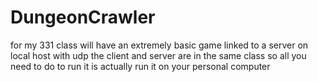 # DungeonCrawler
for my 331 class will have an extremely  basic  game linked to a server on local host with udp 
the client and server are in the same class so all you need to do to run it is actually run it on your personal computer
